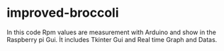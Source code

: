 # improved-broccoli
In this code Rpm values are measurement with Arduino and show in the Raspberry pi Gui. İt includes Tkinter Gui and Real time Graph and Datas. 

